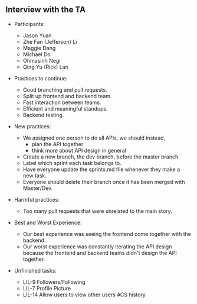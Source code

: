 ## Interview with the TA

- Participants:
  - Jason Yuan
  - Zhe Fan (Jefferson) Li
  - Maggie Dang
  - Michael Do
  - Ohmasinh Negi
  - Qing Yu (Rick) Lan

- Practices to continue:
  - Good branching and pull requests.
  - Split up frontend and backend team.
  - Fast interaction between teams.
  - Efficient and meaningful standups.
  - Backend testing.
  
- New practices:
  - We assigned one person to do all APIs, we should instead,
    - plan the API together
    - think more about API design in general
  - Create a new branch, the dev branch, before the master branch.
  - Label which sprint each task belongs to.
  - Have everyone update the sprintx.md file whenever they make a new task.
  - Everyone should delete their branch once it has been merged with Master/Dev.
  
- Harmful practices:
  - Too many pull requests that were unrelated to the main story.

- Best and Worst Experience:
  - Our best experience was seeing the frontend come together with the backend.
  - Our worst experience was constantly iterating the API design because the frontend and backend teams didn't design the API together.

- Unfinished tasks:
  - LIL-9 Followers/Following
  - LIL-7 Profile Picture
  - LIL-14 Allow users to view other users ACS history
